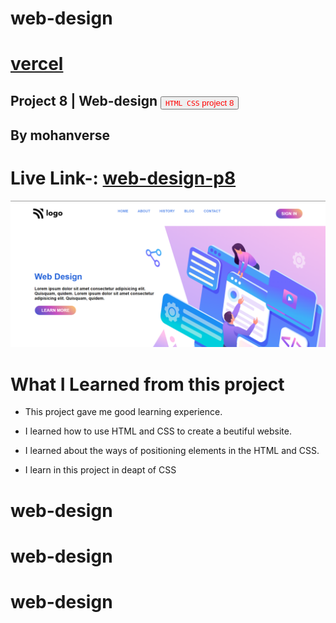 # web-design
# [vercel](https://vercel.com/mohanverse/web-design/ANT5gN86eNdfJYdPYvDSZuoKHTsX)
## Project 8 | Web-design <a><button name="button" style = "color: red" onclick="https:">`HTML CSS` project 8</button></a>
## By mohanverse

# Live Link-: [ web-design-p8]( web-design-p8)

![project 8](./Screenshot%20(55).png)

# What I Learned from this project

* This project gave me good learning experience.

* I learned how to use HTML and CSS to create a beutiful website.

* I learned about the ways of positioning elements in the HTML and CSS.
* I learn in this project in deapt of CSS
# web-design
# web-design
# web-design
